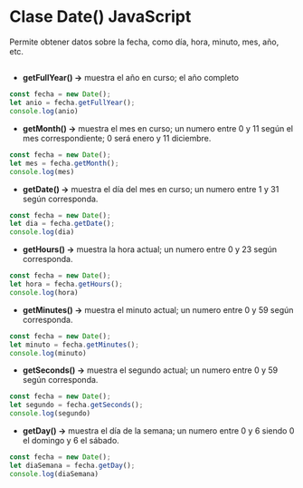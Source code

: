 # Clase Date() JavaScript

Permite obtener datos sobre la fecha, como día, hora, minuto, mes, año, etc.

## 

* **getFullYear() ->** muestra el año en curso; el año completo

```javascript
const fecha = new Date();
let anio = fecha.getFullYear();
console.log(anio)
```

* **getMonth() ->** muestra el mes en curso; un numero entre 0 y 11 según el mes correspondiente; 0 será enero y 11 diciembre.

```javascript
const fecha = new Date();
let mes = fecha.getMonth();
console.log(mes)
```

* **getDate() ->** muestra el día del mes en curso; un numero entre 1 y 31 según corresponda.

```javascript
const fecha = new Date();
let dia = fecha.getDate();
console.log(dia)
```

* **getHours() ->** muestra la hora actual; un numero entre 0 y 23 según corresponda.

```javascript
const fecha = new Date();
let hora = fecha.getHours();
console.log(hora)
```

* **getMinutes() ->** muestra el minuto actual; un numero entre 0 y 59 según corresponda.

```javascript
const fecha = new Date();
let minuto = fecha.getMinutes();
console.log(minuto)
```

* **getSeconds() ->** muestra el segundo actual; un numero entre 0 y 59 según corresponda.

```javascript
const fecha = new Date();
let segundo = fecha.getSeconds();
console.log(segundo)
```

* **getDay() ->** muestra el día de la semana; un numero entre 0 y 6 siendo 0 el domingo y 6 el sábado.

```javascript
const fecha = new Date();
let diaSemana = fecha.getDay();
console.log(diaSemana)
```


